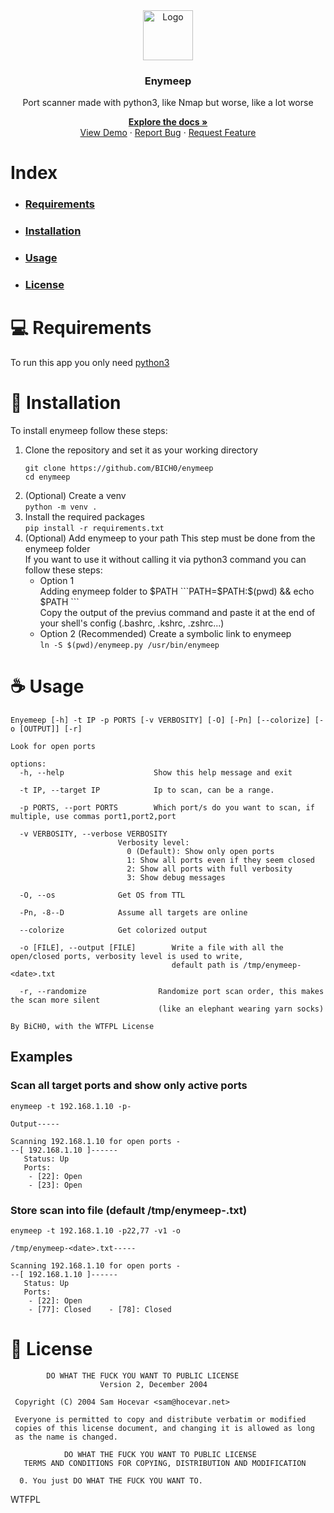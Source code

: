 <div align="center">
  <img src="https://github.com/BICH0/enymeep/assets/81905574/fa6bd8cc-774d-4ae9-b68b-f4b784cc48be" alt="Logo" height="80">  
  
  ### Enymeep  
  
  Port scanner made with python3, like Nmap but worse, like a lot worse  
  
  [**Explore the docs »**](https://github.com/BiCH0/enymeep)  
  [View Demo](https://github.com/BiCH0/enymeep/#Examples) · [Report Bug](https://github.com/BiCH0/enymeep/issues) · [Request Feature](https://github.com/BiCH0/enymeep/issues)
  
</div>

# Index
* ### [Requirements](#-requirements)
* ### [Installation](#-installation)
* ### [Usage](#-usage)
* ### [License](#-license)

# 💻 Requirements
To run this app you only need [python3](https://www.python.org/downloads/)
# 🚀 Installation
To install enymeep follow these steps:
1. Clone the repository and set it as your working directory   
   ```
   git clone https://github.com/BICH0/enymeep
   cd enymeep
   ```
2. (Optional) Create a venv  
   ```python -m venv .```
3. Install the required packages  
   ```pip install -r requirements.txt```
4. (Optional) Add enymeep to your path
   This step must be done from the enymeep folder  
   If you want to use it without calling it via python3 command you can follow these steps:
   * Option 1  
       Adding enymeep folder to $PATH  
         ```PATH=$PATH:$(pwd) && echo $PATH ```  
       Copy the output of the previus command and paste it at the end of your shell's config (.bashrc, .kshrc, .zshrc...)
   * Option 2 (Recommended)
       Create a symbolic link to enymeep  
       ```ln -S $(pwd)/enymeep.py /usr/bin/enymeep```
# ☕ Usage
```
Enyemeep [-h] -t IP -p PORTS [-v VERBOSITY] [-O] [-Pn] [--colorize] [-o [OUTPUT]] [-r]

Look for open ports

options:
  -h, --help                    Show this help message and exit

  -t IP, --target IP            Ip to scan, can be a range.

  -p PORTS, --port PORTS        Which port/s do you want to scan, if multiple, use commas port1,port2,port

  -v VERBOSITY, --verbose VERBOSITY
                        Verbosity level: 
                          0 (Default): Show only open ports
                          1: Show all ports even if they seem closed
                          2: Show all ports with full verbosity
                          3: Show debug messages

  -O, --os              Get OS from TTL

  -Pn, -8--D            Assume all targets are online

  --colorize            Get colorized output

  -o [FILE], --output [FILE]        Write a file with all the open/closed ports, verbosity level is used to write,
                                    default path is /tmp/enymeep-<date>.txt

  -r, --randomize                Randomize port scan order, this makes the scan more silent
                                 (like an elephant wearing yarn socks)

By BiCH0, with the WTFPL License
```
## Examples
### Scan all target ports and show only active ports
```
enymeep -t 192.168.1.10 -p-

Output-----

Scanning 192.168.1.10 for open ports -
--[ 192.168.1.10 ]------
   Status: Up
   Ports:
    - [22]: Open  
    - [23]: Open
```

### Store scan into file (default /tmp/enymeep-<date>.txt)
```
enymeep -t 192.168.1.10 -p22,77 -v1 -o

/tmp/enymeep-<date>.txt-----

Scanning 192.168.1.10 for open ports -
--[ 192.168.1.10 ]------
   Status: Up
   Ports:
    - [22]: Open  
    - [77]: Closed    - [78]: Closed
```
# 📜 License
```
        DO WHAT THE FUCK YOU WANT TO PUBLIC LICENSE 
                    Version 2, December 2004 

 Copyright (C) 2004 Sam Hocevar <sam@hocevar.net> 

 Everyone is permitted to copy and distribute verbatim or modified 
 copies of this license document, and changing it is allowed as long 
 as the name is changed. 

            DO WHAT THE FUCK YOU WANT TO PUBLIC LICENSE 
   TERMS AND CONDITIONS FOR COPYING, DISTRIBUTION AND MODIFICATION 

  0. You just DO WHAT THE FUCK YOU WANT TO.
```
<a href="http://www.wtfpl.net/"><img
       src="http://www.wtfpl.net/wp-content/uploads/2012/12/wtfpl-badge-4.png"
       width="80" height="15" alt="WTFPL" /></a>
